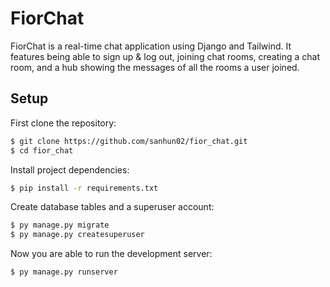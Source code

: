 # FiorChat

FiorChat is a real-time chat application using Django and Tailwind. It features being able to sign up & log out, joining chat rooms, creating a chat room, and a hub showing the messages of all the rooms a user joined.

## Setup

First clone the repository:

```bash
$ git clone https://github.com/sanhun02/fior_chat.git
$ cd fior_chat
```

Install project dependencies:

```bash
$ pip install -r requirements.txt
```

Create database tables and a superuser account:

```bash
$ py manage.py migrate
$ py manage.py createsuperuser
```

Now you are able to run the development server:

```bash
$ py manage.py runserver
```
